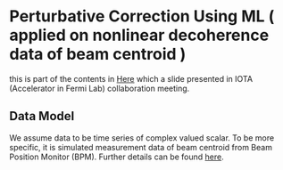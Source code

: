# Perturbative Correction Using ML ( applied on nonlinear decoherence data of beam centroid )
this is part of the contents in [Here](MLdecoherence1.pdf) which a slide presented in IOTA (Accelerator in Fermi Lab) collaboration meeting.

## Data Model 

We assume data to be time series of complex valued scalar. To be more specific, it is simulated measurement data of beam centroid from Beam Position Monitor (BPM). Further details can be found [here](Decoherence.md).

